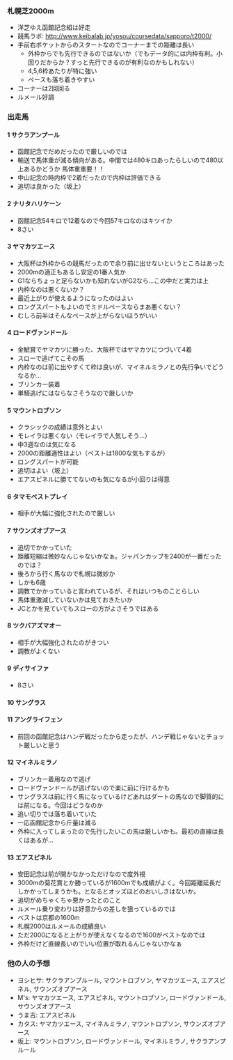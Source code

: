 ### 札幌芝2000m
* 洋芝ゆえ函館記念組は好走
* 競馬ラボ: http://www.keibalab.jp/yosou/coursedata/sapporo/t2000/
* 手前右ポケットからのスタートなのでコーナーまでの距離は長い
  * 外枠からでも先行できるのではないか（でもデータ的には内枠有利。小回りだからか？すっと先行できるのが有利なのかもしれない）
  * 4,5,6枠あたりが特に強い
  * ペースも落ち着きやすい
* コーナーは2回回る
* ルメール好調

### 出走馬

#### 1 サクラアンプール
* 函館記念でだめだったので厳しいのでは
* 輸送で馬体重が減る傾向がある。中間では480キロあったらしいので480以上あるかどうか 馬体重重要！！
* 中山記念の時内枠で2着だったので内枠は評価できる
* 追切は良かった（坂上）

#### 2 ナリタハリケーン
* 函館記念54キロで12着なので今回57キロなのはキツイか
* 8さい

#### 3 ヤマカツエース
* 大阪杯は外枠からの競馬だったので余り前に出せないというところはあった
* 2000mの適正もあるし安定の1番人気か
* G1ならちょっと足らないかも知れないがG2なら...この中だと実力は上
* 内枠なのは悪くないか？
* 最近上がりが使えるようになったのはよい
* ロングスパートもよいのでミドルペースならまあ悪くない？
* むしろ前半はそんなペースが上がらないほうがいい

#### 4 ロードヴァンドール
* 金鯱賞でヤマカツに勝った、大阪杯ではヤマカツにつづいて4着
* スローで逃げてこその馬
* 内枠なのは前に出やすくて枠は良いが、マイネルミラノとの先行争いでどうなるか...
* ブリンカー装着
* 単騎逃げにはならなさそうなので厳しいか

#### 5 マウントロブソン
* クラシックの成績は意外とよい
* モレイラは悪くない（モレイラで人気しそう...）
* 中3週なのは気になる
* 2000の距離適性はよい（ベストは1800な気もするが）
* ロングスパートが可能
* 追切はよい（坂上）
* エアスピネルに勝ててないのも気になるが小回りは得意

#### 6 タマモベストプレイ
* 相手が大幅に強化されたので厳しい

#### 7 サウンズオブアース
* 追切でかかっていた
* 距離短縮は微妙なんじゃないかなぁ。ジャパンカップを2400が一番だったのでは？
* 後ろから行く馬なので札幌は微妙か
* しかも6歳
* 調教でかかっていると言われているが、それはいつものことらしい
* 馬体重激減していないかは見ておきたいか
* JCとかを見ていてもスローの方がよさそうではある

#### 8 ツクバアズマオー
* 相手が大幅強化されたのがきつい
* 調教がよくない

#### 9 ディサイファ
* 8さい

#### 10 サングラス

#### 11 アングライフェン
* 前回の函館記念はハンデ戦だったから走ったが、ハンデ戦じゃないとチョット厳しいと思う

#### 12 マイネルミラノ
* ブリンカー着用なので逃げ
* ロードヴァンドールが逃げないので楽に前に行けるかも
* サングラスは前に行く馬になっているけどあれはダートの馬なので脚質的には前になる。今回はどうなのか
* 追い切りでは落ち着いていた
* 一応函館記念から斤量は減る
* 外枠に入ってしまったので先行したいこの馬は厳しいかも。最初の直線は長くはあるが...

#### 13 エアスピネル
* 安田記念は前が開かなかっただけなので度外視
* 3000mの菊花賞とか勝っているが1600mでも成績がよく。今回距離延長だしかかってしまうかも。となるとオッズほどのおいしさはないか。
* 追切がめちゃくちゃ悪かったとのこと
* ルメール乗り変わりは好意からの差しを狙っているのでは
* ベストは京都の1600m
* 札幌2000はルメールの成績良い
* ただ2000になると上がりが使えなくなるので1600がベストなのでは
* 外枠だけど直線長いのでいい位置が取れるんじゃないかなぁ


### 他の人の予想

* ヨシヒサ: サクラアンプルール, マウントロブソン, ヤマカツエース, エアスピネル, サウンズオブアース
* M's: ヤマカツエース, エアスピネル, マウントロブソン, ロードヴァンドール, サウンズオブアース
* うま吉: エアスピネル
* カタス: ヤマカツエース, マイネルミラノ, マウントロブソン, サウンズオブアース
* 坂上: マウントロブソン, ロードヴァンドール, マイネルミラノ, サクラアンプルール

